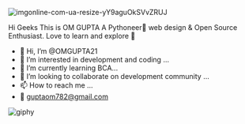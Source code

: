 ![imgonline-com-ua-resize-yY9aguOkSVvZRUJ](https://user-images.githubusercontent.com/73100677/116982569-922fe500-ace6-11eb-804b-4994f6bd368d.jpg)


Hi Geeks This is OM GUPTA
A Pythoneer🐍 web design & Open Source Enthusiast. Love to learn and explore 🚀

- 👋 Hi, I’m @OMGUPTA21
- 👀 I’m interested in development and coding ...
- 🌱 I’m currently learning BCA...
- 💞️ I’m looking to collaborate on development community ...
- 📫 How to reach me ...
- 📧 guptaom782@gmail.com

![giphy](https://user-images.githubusercontent.com/73100677/116987625-eb027c00-acec-11eb-98c5-13f662fbb21d.gif)

<!---
OMGUPTA21/OMGUPTA21 is a ✨ special ✨ repository because its `README.md` (this file) appears on your GitHub profile.
You can click the Preview link to take a look at your changes.
--->
